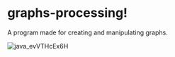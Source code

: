 # graphs-processing!

A program made for creating and manipulating graphs.

![java_evVTHcEx6H](https://gits-15.sys.kth.se/storage/user/7786/files/c9174aee-1c3a-4415-8938-761b350bfc14)
